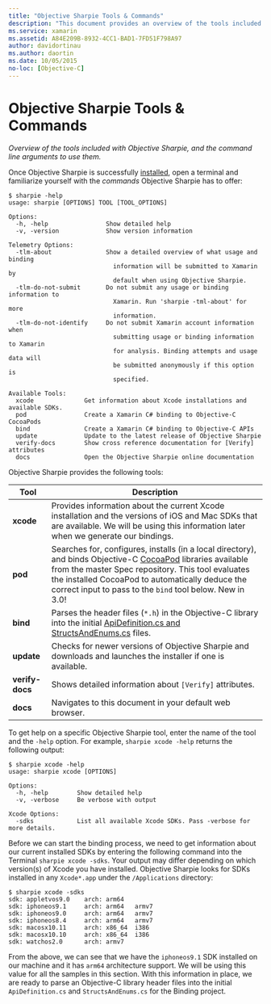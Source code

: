 ```yaml
---
title: "Objective Sharpie Tools & Commands"
description: "This document provides an overview of the tools included with Objective Sharpie and the command-line arguments to use with them."
ms.service: xamarin
ms.assetid: A84E209B-8932-4CC1-BAD1-7FD51F798A97
author: davidortinau
ms.author: daortin
ms.date: 10/05/2015
no-loc: [Objective-C]
---
```


# Objective Sharpie Tools & Commands

_Overview of the tools included with Objective Sharpie, and the command line arguments to use them._

Once Objective Sharpie is successfully [installed](~/cross-platform/macios/binding/objective-sharpie/get-started.md),
open a terminal and familiarize yourself with the *commands*
Objective Sharpie has to offer:

```
$ sharpie -help
usage: sharpie [OPTIONS] TOOL [TOOL_OPTIONS]

Options:
  -h, -help                Show detailed help
  -v, -version             Show version information

Telemetry Options:
  -tlm-about               Show a detailed overview of what usage and binding
                             information will be submitted to Xamarin by
                             default when using Objective Sharpie.
  -tlm-do-not-submit       Do not submit any usage or binding information to
                             Xamarin. Run 'sharpie -tml-about' for more
                             information.
  -tlm-do-not-identify     Do not submit Xamarin account information when
                             submitting usage or binding information to Xamarin
                             for analysis. Binding attempts and usage data will
                             be submitted anonymously if this option is
                             specified.

Available Tools:
  xcode              Get information about Xcode installations and available SDKs.
  pod                Create a Xamarin C# binding to Objective-C CocoaPods
  bind               Create a Xamarin C# binding to Objective-C APIs
  update             Update to the latest release of Objective Sharpie
  verify-docs        Show cross reference documentation for [Verify] attributes
  docs               Open the Objective Sharpie online documentation
```

Objective Sharpie provides the following tools:

|Tool|Description|
|--- |--- |
|**xcode**|Provides information about the current Xcode installation and the versions of iOS and Mac SDKs that are available. We will be using this information later when we generate our bindings.|
|**pod**|Searches for, configures, installs (in a local directory), and binds Objective-C [CocoaPod](https://cocoapods.org/) libraries available from the master Spec repository. This tool evaluates the installed CocoaPod to automatically deduce the correct input to pass to the `bind` tool below. New in 3.0!|
|**bind**|Parses the header files (`*.h`) in the Objective-C library into the initial [ApiDefinition.cs and StructsAndEnums.cs](~/cross-platform/macios/binding/objective-sharpie/platform/apidefinitions-structsandenums.md) files.|
|**update**|Checks for newer versions of Objective Sharpie and downloads and launches the installer if one is available.|
|**verify-docs**|Shows detailed information about `[Verify]` attributes.|
|**docs**|Navigates to this document in your default web browser.|

To get help on a specific Objective Sharpie tool, enter the name of the tool and the `-help` option. For example, `sharpie xcode -help` returns the following output:

```
$ sharpie xcode -help
usage: sharpie xcode [OPTIONS]

Options:
  -h, -help        Show detailed help
  -v, -verbose     Be verbose with output

Xcode Options:
  -sdks            List all available Xcode SDKs. Pass -verbose for more details.
```

Before we can start the binding process, we need to get information about our current installed SDKs by entering the following command into the Terminal `sharpie xcode -sdks`. Your output may differ depending on which version(s) of Xcode you have installed. Objective Sharpie looks for SDKs installed in any `Xcode*.app` under the `/Applications` directory:

```
$ sharpie xcode -sdks
sdk: appletvos9.0    arch: arm64
sdk: iphoneos9.1     arch: arm64   armv7
sdk: iphoneos9.0     arch: arm64   armv7
sdk: iphoneos8.4     arch: arm64   armv7
sdk: macosx10.11     arch: x86_64  i386
sdk: macosx10.10     arch: x86_64  i386
sdk: watchos2.0      arch: armv7
```

From the above, we can see that we have the `iphoneos9.1` SDK installed on our
machine and it has `arm64` architecture support. We will be using this value
for all the samples in this section. With this information in place, we are ready to
parse an Objective-C library header files into the initial `ApiDefinition.cs`
and `StructsAndEnums.cs` for the Binding project.
